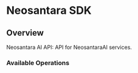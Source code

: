 # Neosantara SDK

## Overview

Neosantara AI API: API for NeosantaraAI services.

### Available Operations
